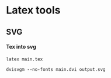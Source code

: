 # Latex tools

## SVG
#### Tex into svg
`latex main.tex` 

`dvisvgm --no-fonts main.dvi output.svg`

